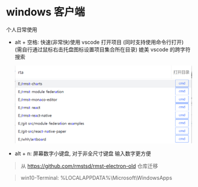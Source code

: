 # windows 客户端

个人日常使用

- alt + 空格: 快速(非常快)使用 vscode 打开项目 (同时支持使用命令行打开) (需自行通过鼠标右击托盘图标设置项目集合所在目录)
  媲美 vscode 的跨字符搜索

  ![demo](demo.png)

- alt + n: 屏幕数字小键盘, 对于非全尺寸键盘 输入数字更方便

> 从 https://github.com/rmstsd/rmst-electron-old 仓库迁移

> win10-Terminal: %LOCALAPPDATA%\Microsoft\WindowsApps
